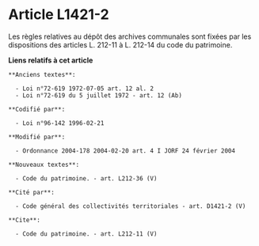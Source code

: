 # Article L1421-2

Les règles relatives au dépôt des archives communales sont fixées par les dispositions des articles L. 212-11 à L. 212-14 du
code du patrimoine.

**Liens relatifs à cet article**

	**Anciens textes**:

	  - Loi n°72-619 1972-07-05 art. 12 al. 2
	  - Loi n°72-619 du 5 juillet 1972 - art. 12 (Ab)

	**Codifié par**:

	  - Loi n°96-142 1996-02-21

	**Modifié par**:

	  - Ordonnance 2004-178 2004-02-20 art. 4 I JORF 24 février 2004

	**Nouveaux textes**:

	  - Code du patrimoine. - art. L212-36 (V)

	**Cité par**:

	  - Code général des collectivités territoriales - art. D1421-2 (V)

	**Cite**:

	  - Code du patrimoine. - art. L212-11 (V)
